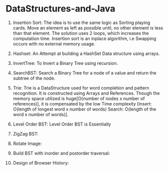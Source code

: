 # DataStructures-and-Java

1. Insertion Sort:
  The idea is to use the same logic as Sorting playing cards. Move an element as left as possible until, no other element is less than that element.  The solution uses 2 loops, which increases the computation time. Insertion sort is an inplace algorithm, i.e Swapping occurs with no external memory usage.
  
2. Hashset:
  An Attempt at building a HashSet Data structure using arrays.

3. InvertTree:
  To Invert a Binary Tree using recursion.  
  
 4. SearchBST:
  Search a Binary Tree for a node of a value and return the subtree of the node.

5. Trie:
  Trie is a DataStructure used for word completion and pattern recognition. It is constructed using Arrays and References. Though the memory space utilized is huge[O(number of nodes x number of references)], it is compensated by the low Time complexity [Insert: O(length of longest word x number of words) Search: O(length of the word x number of words)].

6. Level Order BST:
  Level Order BST is Essentially 
  
 7. ZigZag BST:
 
 8. Rotate Image:
 
 9. Build BST with inorder and postorder traversal:

10. Design of Browser History:
